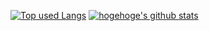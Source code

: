 [![Top used Langs](https://github-readme-stats.vercel.app/api/top-langs/?username=yamato0211&layout=compact&theme=tokyonight)](https://github.com/yamato0211/)
[![hogehoge's github stats](https://github-readme-stats.vercel.app/api?username=yamato0211&hide=contribs&count_private=true&show_icons=true&theme=tokyonight)](https://github.com/yamato0211/)
